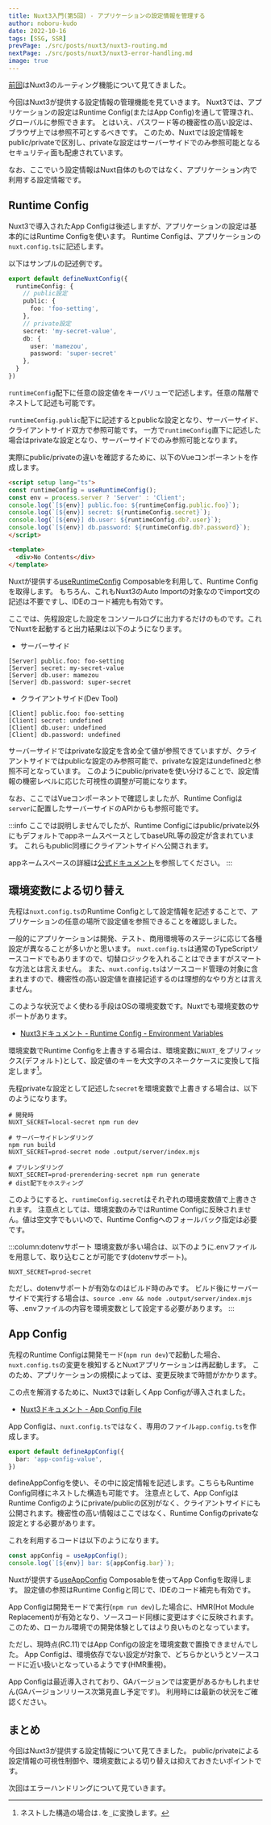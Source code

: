 ```yaml
---
title: Nuxt3入門(第5回) - アプリケーションの設定情報を管理する
author: noboru-kudo
date: 2022-10-16
tags: [SSG, SSR]
prevPage: ./src/posts/nuxt3/nuxt3-routing.md
nextPage: ./src/posts/nuxt3/nuxt3-error-handling.md
image: true
---
```


[前回](/nuxt/nuxt3-routing/)はNuxt3のルーティング機能について見てきました。

今回はNuxt3が提供する設定情報の管理機能を見ていきます。
Nuxt3では、アプリケーションの設定はRuntime Config(またはApp Config)を通して管理され、グローバルに参照できます。
とはいえ、パスワード等の機密性の高い設定は、ブラウザ上では参照不可とするべきです。
このため、Nuxtでは設定情報をpublic/privateで区別し、privateな設定はサーバーサイドでのみ参照可能となるセキュリティ面も配慮されています。

なお、ここでいう設定情報はNuxt自体のものではなく、アプリケーション内で利用する設定情報です。


## Runtime Config

Nuxt3で導入されたApp Configは後述しますが、アプリケーションの設定は基本的にはRuntime Configを使います。
Runtime Configは、アプリケーションの`nuxt.config.ts`に記述します。

以下はサンプルの記述例です。

```typescript
export default defineNuxtConfig({
  runtimeConfig: {
    // public設定
    public: {
      foo: 'foo-setting',
    },
    // private設定
    secret: 'my-secret-value',
    db: {
      user: 'mamezou',
      password: 'super-secret'
    },
  }
})
```
`runtimeConfig`配下に任意の設定値をキーバリューで記述します。任意の階層でネストして記述も可能です。

`runtimeConfig.public`配下に記述するとpublicな設定となり、サーバーサイド、クライアントサイド双方で参照可能です。
一方で`runtimeConfig`直下に記述した場合はprivateな設定となり、サーバーサイドでのみ参照可能となります。

実際にpublic/privateの違いを確認するために、以下のVueコンポーネントを作成します。

```html
<script setup lang="ts">
const runtimeConfig = useRuntimeConfig();
const env = process.server ? 'Server' : 'Client';
console.log(`[${env}] public.foo: ${runtimeConfig.public.foo}`);
console.log(`[${env}] secret: ${runtimeConfig.secret}`);
console.log(`[${env}] db.user: ${runtimeConfig.db?.user}`);
console.log(`[${env}] db.password: ${runtimeConfig.db?.password}`);
</script>

<template>
  <div>No Contents</div>
</template>
```

Nuxtが提供する[useRuntimeConfig](https://nuxt.com/docs/api/composables/use-runtime-config) Composableを利用して、Runtime Configを取得します。
もちろん、これもNuxt3のAuto Importの対象なのでimport文の記述は不要ですし、IDEのコード補完も有効です。

ここでは、先程設定した設定をコンソールログに出力するだけのものです。これでNuxtを起動すると出力結果は以下のようになります。

- サーバーサイド
```
[Server] public.foo: foo-setting
[Server] secret: my-secret-value
[Server] db.user: mamezou
[Server] db.password: super-secret
```

- クライアントサイド(Dev Tool)
```
[Client] public.foo: foo-setting
[Client] secret: undefined
[Client] db.user: undefined
[Client] db.password: undefined
```

サーバーサイドではprivateな設定を含め全て値が参照できていますが、クライアントサイドではpublicな設定のみ参照可能で、privateな設定はundefinedと参照不可となっています。
このようにpublic/privateを使い分けることで、設定情報の機密レベルに応じた可視性の調整が可能になります。

なお、ここではVueコンポーネントで確認しましたが、Runtime Configは`server`に配置したサーバーサイドのAPIからも参照可能です。

:::info
ここでは説明しませんでしたが、Runtime Configにはpublic/private以外にもデフォルトでappネームスペースとしてbaseURL等の設定が含まれています。
これらもpublic同様にクライアントサイドへ公開されます。

appネームスペースの詳細は[公式ドキュメント](https://nuxt.com/docs/api/configuration/nuxt-config#runtimeconfig)を参照してください。
:::

## 環境変数による切り替え
先程は`nuxt.config.ts`のRuntime Configとして設定情報を記述することで、アプリケーションの任意の場所で設定値を参照できることを確認しました。

一般的にアプリケーションは開発、テスト、商用環境等のステージに応じて各種設定が異なることが多いかと思います。
`nuxt.config.ts`は通常のTypeScriptソースコードでもありますので、切替ロジックを入れることはできますがスマートな方法とは言えません。
また、`nuxt.config.ts`はソースコード管理の対象に含まれますので、機密性の高い設定値を直接記述するのは理想的なやり方とは言えません。

このような状況でよく使わる手段はOSの環境変数です。Nuxtでも環境変数のサポートがあります。

- [Nuxt3ドキュメント - Runtime Config - Environment Variables](https://nuxt.com/docs/guide/going-further/runtime-config#environment-variables)

環境変数でRuntime Configを上書きする場合は、環境変数に`NUXT_`をプリフィックス(デフォルト)として、設定値のキーを大文字のスネークケースに変換して指定します[^1]。

[^1]: ネストした構造の場合は`.`を`_`に変換します。

先程privateな設定として記述した`secret`を環境変数で上書きする場合は、以下のようになります。

```shell
# 開発時
NUXT_SECRET=local-secret npm run dev

# サーバーサイドレンダリング
npm run build
NUXT_SECRET=prod-secret node .output/server/index.mjs

# プリレンダリング
NUXT_SECRET=prod-prerendering-secret npm run generate
# dist配下をホスティング
```

このようにすると、`runtimeConfig.secret`はそれぞれの環境変数値で上書きされます。
注意点としては、環境変数のみではRuntime Configに反映されません。値は空文字でもいいので、Runtime Configへのフォールバック指定は必要です。

:::column:dotenvサポート
環境変数が多い場合は、以下のように.envファイルを用意して、取り込むことが可能です(dotenvサポート)。

```text
NUXT_SECRET=prod-secret
```

ただし、dotenvサポートが有効なのはビルド時のみです。
ビルド後にサーバーサイドで実行する場合は、`source .env && node .output/server/index.mjs`等、.envファイルの内容を環境変数として設定する必要があります。
:::

## App Config

先程のRuntime Configは開発モード(`npm run dev`)で起動した場合、`nuxt.config.ts`の変更を検知するとNuxtアプリケーションは再起動します。
このため、アプリケーションの規模によっては、変更反映まで時間がかかります。

この点を解消するために、Nuxt3では新しくApp Configが導入されました。

- [Nuxt3ドキュメント - App Config File](https://nuxt.com/docs/guide/directory-structure/app.config)

App Configは、`nuxt.config.ts`ではなく、専用のファイル`app.config.ts`を作成します。

```typescript
export default defineAppConfig({
  bar: 'app-config-value',
})
```

defineAppConfigを使い、その中に設定情報を記述します。こちらもRuntime Config同様にネストした構造も可能です。
注意点として、App ConfigはRuntime Configのようにprivate/publicの区別がなく、クライアントサイドにも公開されます。機密性の高い情報はここではなく、Runtime Configのprivateな設定とする必要があります。

これを利用するコードは以下のようになります。

```typescript
const appConfig = useAppConfig();
console.log(`[${env}] bar: ${appConfig.bar}`);
```

Nuxtが提供する[useAppConfig](https://nuxt.com/docs/api/composables/use-app-config) Composableを使ってApp Configを取得します。
設定値の参照はRuntime Configと同じで、IDEのコード補完も有効です。 

App Configは開発モードで実行(`npm run dev`)した場合に、HMR(Hot Module Replacement)が有効となり、ソースコード同様に変更はすぐに反映されます。
このため、ローカル環境での開発体験としてはより良いものとなっています。

ただし、現時点(RC.11)ではApp Configの設定を環境変数で置換できませんでした。
App Configは、環境依存でない設定が対象で、どちらかというとソースコードに近い扱いとなっているようです(HMR重視)。

App Configは最近導入されており、GAバージョンでは変更があるかもしれません(GAバージョンリリース次第見直し予定です)。
利用時には最新の状況をご確認ください。

## まとめ

今回はNuxt3が提供する設定情報について見てきました。
public/privateによる設定情報の可視性制御や、環境変数による切り替えは抑えておきたいポイントです。

次回はエラーハンドリングについて見ていきます。
